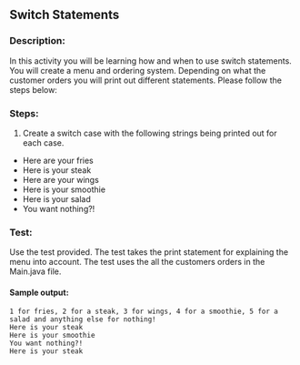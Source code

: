 ## Switch Statements
### Description:
In this activity you will be learning how and when to use switch statements. You will create a menu and ordering system. Depending on what the customer orders you will print out different statements.
Please follow the steps below:

### Steps:
1. Create a switch case with the following strings being printed out for each case.
- Here are your fries
- Here is your steak
- Here are your wings
- Here is your smoothie
- Here is your salad
- You want nothing?!

### Test:
Use the test provided. The test takes the print statement for explaining the menu into account. The test uses the all the customers orders in the Main.java file.

#### Sample output:
```
1 for fries, 2 for a steak, 3 for wings, 4 for a smoothie, 5 for a salad and anything else for nothing!
Here is your steak
Here is your smoothie
You want nothing?!
Here is your steak
```